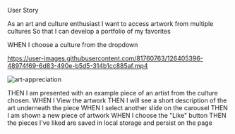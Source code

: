 User Story

As an art and culture enthusiast
I want to access artwork from multiple cultures
So that I can develop a portfolio of my favorites



WHEN I choose a culture from the dropdown

https://user-images.githubusercontent.com/81760763/126405396-48974f69-6d83-490e-b5d5-314b1cc885af.mp4

![art-appreciation](https://user-images.githubusercontent.com/81760763/126405428-eccf9f93-7ed5-4b21-95c6-452b99cbd8e8.png)

THEN I am presented with an example piece of an artist from  the culture chosen.
WHEN I View the artwork
THEN I will see a short description of the art underneath the piece
WHEN I select another slide on the carousel
THEN I am shown a new piece of artwork
WHEN I choose the "Like" button
THEN the pieces I've liked are saved in local storage and persist on the page
